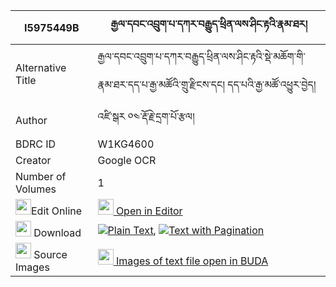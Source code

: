 |I5975449B|རྒྱལ་དབང་འབྲུག་པ་དཀར་བརྒྱུད་ཕྲིན་ལས་ཤིང་རྟའི་རྣམ་ཐར། 
| --- | --- 
|Alternative Title |རྒྱལ་དབང་འབྲུག་པ་དཀར་བརྒྱུད་ཕྲིན་ལས་ཤིང་རྟའི་སྡེ་མཆོག་གི་རྣམ་ཐར་དད་པ་རྒྱ་མཚོའི་གྲུ་རྫིངས་དང། དད་པའི་རྒྱ་མཚོ་འཕྱུར་བྱེད།
|Author| འཛི་སྒར ༠༤་རྡོ་རྗེ་དྲག་པོ་རྩལ།
|BDRC ID | W1KG4600
|Creator | Google OCR
|Number of Volumes| 1
|<img width="25" src="https://img.icons8.com/color/25/000000/edit-property.png">Edit Online| [<img width="25" src="https://avatars.githubusercontent.com/u/45091458?s=200&v=4"> Open in Editor](http://editor.openpecha.org/I5975449B)
|<img width="25" src="https://img.icons8.com/fluent/48/000000/download-2.png"/>  Download | [![](https://img.icons8.com/color/20/000000/txt.png)Plain Text](https://github.com/Openpecha/I5975449B/releases/download/v1/gyalwang_drukpa_ka_ra_gyu_trin_plain_I5975449B.zip), [![](https://img.icons8.com/color/20/000000/txt.png)Text with Pagination](https://github.com/Openpecha/I5975449B/releases/download/v1/gyalwang_drukpa_ka_ra_gyu_trin_pages_I5975449B.zip)
|<img width="25" src="https://img.icons8.com/plasticine/100/000000/pictures-folder.png"/>  Source Images | [<img width="25" src="https://library.bdrc.io/icons/BUDA-small.svg"> Images of text file open in BUDA](https://library.bdrc.io/show/bdr:W1KG4600)